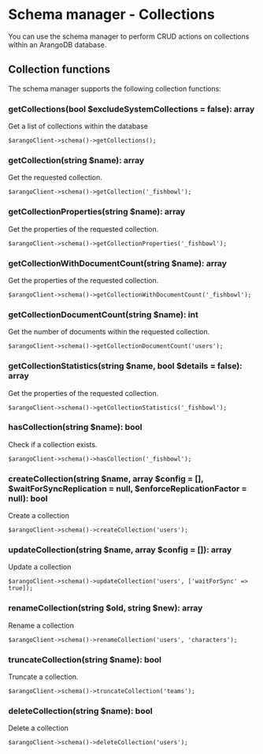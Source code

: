 # Schema manager - Collections
You can use the schema manager to perform CRUD actions on collections within an ArangoDB database.

## Collection functions
The schema manager supports the following collection functions:

### getCollections(bool $excludeSystemCollections = false): array
Get a list of collections within the database
```
$arangoClient->schema()->getCollections();
```

### getCollection(string $name): array
Get the requested collection.
```
$arangoClient->schema()->getCollection('_fishbowl');
```

### getCollectionProperties(string $name): array
Get the properties of the requested collection.
```
$arangoClient->schema()->getCollectionProperties('_fishbowl');
```

### getCollectionWithDocumentCount(string $name): array
Get the properties of the requested collection.
```
$arangoClient->schema()->getCollectionWithDocumentCount('_fishbowl');
```

### getCollectionDocumentCount(string $name): int
Get the number of documents within the requested collection.
```
$arangoClient->schema()->getCollectionDocumentCount('users');
```

### getCollectionStatistics(string $name, bool $details = false): array
Get the properties of the requested collection.
```
$arangoClient->schema()->getCollectionStatistics('_fishbowl');
```

### hasCollection(string $name): bool
Check if a collection exists.
```
$arangoClient->schema()->hasCollection('_fishbowl');
```

### createCollection(string $name, array $config = [], $waitForSyncReplication = null, $enforceReplicationFactor = null): bool
Create a collection
```
$arangoClient->schema()->createCollection('users');
```

### updateCollection(string $name, array $config = []): array
Update a collection
```
$arangoClient->schema()->updateCollection('users', ['waitForSync' => true]);
```

### renameCollection(string $old, string $new): array
Rename a collection
```
$arangoClient->schema()->renameCollection('users', 'characters');
```

### truncateCollection(string $name): bool
Truncate a collection.
```
$arangoClient->schema()->truncateCollection('teams');
```

### deleteCollection(string $name): bool
Delete a collection
```
$arangoClient->schema()->deleteCollection('users');
```

